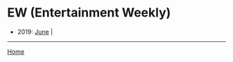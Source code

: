 # EW (Entertainment Weekly)

  * 2019: 
      [June](./ew-entertainment-weekly-2019-06.md) | 

----

[Home](../)

